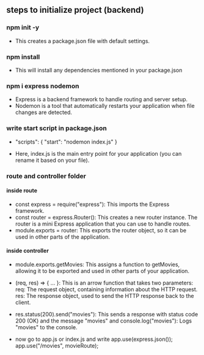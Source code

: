 ## steps to initialize project (backend)

### npm init -y

- This creates a package.json file with default settings.

### npm install

- This will install any dependencies mentioned in your package.json

### npm i express nodemon

- Express is a backend framework to handle routing and server setup.
- Nodemon is a tool that automatically restarts your application when file changes are detected.

### write start script in package.json

- "scripts": {
  "start": "nodemon index.js"
  }

- Here, index.js is the main entry point for your application (you can rename it based on your file).

### route and controller folder

#### inside route

- const express = require("express"): This imports the Express framework.
- const router = express.Router(): This creates a new router instance. The router is a mini Express application that you can use to handle routes.
- module.exports = router: This exports the router object, so it can be used in other parts of the application.

#### inside controller

- module.exports.getMovies: This assigns a function to getMovies, allowing it to be exported and used in other parts of your application.

- (req, res) => { ... }: This is an arrow function that takes two parameters:
  req: The request object, containing information about the HTTP request.
  res: The response object, used to send the HTTP response back to the client.
- res.status(200).send("movies"): This sends a response with status code 200 (OK) and the message "movies" and console.log("movies"): Logs "movies" to the console.

- now go to app.js or index.js and write app.use(express.json());
  app.use("/movies", movieRoute);
